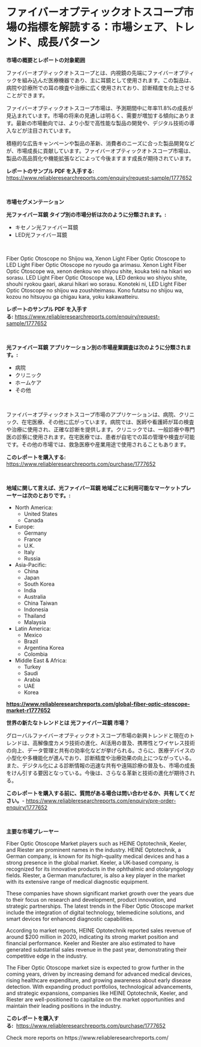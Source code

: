 <p><h1>ファイバーオプティックオトスコープ市場の指標を解読する：市場シェア、トレンド、成長パターン</h1></p><p><strong>市場の概要とレポートの対象範囲</strong></p>
<p><p>ファイバーオプティックオトスコープとは、内視鏡の先端にファイバーオプティックを組み込んだ医療機器であり、主に耳鏡として使用されます。この製品は、病院や診療所での耳の検査や治療に広く使用されており、診断精度を向上させることができます。</p><p>ファイバーオプティックオトスコープ市場は、予測期間中に年率11.8%の成長が見込まれています。市場の将来の見通しは明るく、需要が増加する傾向にあります。最新の市場動向では、より小型で高性能な製品の開発や、デジタル技術の導入などが注目されています。</p><p>積極的な広告キャンペーンや製品の革新、消費者のニーズに合った製品開発などが、市場成長に貢献しています。ファイバーオプティックオトスコープ市場は、製品の高品質化や機能拡張などによって今後ますます成長が期待されています。</p></p>
<p><strong>レポートのサンプル PDF を入手する:</strong> <a href="https://www.reliableresearchreports.com/enquiry/request-sample/1777652">https://www.reliableresearchreports.com/enquiry/request-sample/1777652</a></p>
<p>&nbsp;</p>
<p><strong>市場セグメンテーション</strong></p>
<p><strong>光ファイバー耳鏡 タイプ別の市場分析は次のように分類されます。:</strong></p>
<p><ul><li>キセノン光ファイバー耳鏡</li><li>LED光ファイバー耳鏡</li></ul></p>
<p>&nbsp;</p>
<p><p>Fiber Optic Otoscope no Shijou wa, Xenon Light Fiber Optic Otoscope to LED Light Fiber Optic Otoscope no ryoudo ga arimasu. Xenon Light Fiber Optic Otoscope wa, xenon denkou wo shiyou shite, kouka teki na hikari wo sorasu. LED Light Fiber Optic Otoscope wa, LED denkou wo shiyou shite, shouhi ryokou gaari, akarui hikari wo sorasu. Konoteki ni, LED Light Fiber Optic Otoscope no shijou wa zoushiteimasu. Kono futatsu no shijou wa, kozou no hitsuyou ga chigau kara, yoku kakawatteiru.</p></p>
<p><strong>レポートのサンプル PDF を入手する:</strong>&nbsp;<a href="https://www.reliableresearchreports.com/enquiry/request-sample/1777652">https://www.reliableresearchreports.com/enquiry/request-sample/1777652</a></p>
<p>&nbsp;</p>
<p><strong> 光ファイバー耳鏡 アプリケーション別の市場産業調査は次のように分類されます。:</strong></p>
<p><ul><li>病院</li><li>クリニック</li><li>ホームケア</li><li>その他</li></ul></p>
<p>&nbsp;</p>
<p><p>ファイバーオプティックオトスコープ市場のアプリケーションは、病院、クリニック、在宅医療、その他に広がっています。病院では、医師や看護師が耳の検査や治療に使用され、正確な診断を提供します。クリニックでは、一般診療や専門医の診察に使用されます。在宅医療では、患者が自宅での耳の管理や検査が可能です。その他の市場では、救急医療や産業用途で使用されることもあります。</p></p>
<p><strong>このレポートを購入する:</strong>&nbsp; <a href="https://www.reliableresearchreports.com/purchase/1777652">https://www.reliableresearchreports.com/purchase/1777652</a></p>
<p>&nbsp;</p>
<p><strong>地域に関して言えば、光ファイバー耳鏡 地域ごとに利用可能なマーケットプレーヤーは次のとおりです。:</strong></p>
<p><ul>
    <li>
        North America:
        <ul>
            <li>United States</li>
            <li>Canada</li>
        </ul>
    </li>
    <li>
        Europe:
        <ul>
            <li>Germany</li>
            <li>France</li>
            <li>U.K.</li>
            <li>Italy</li>
            <li>Russia</li>
        </ul>
    </li>
    <li>
        Asia-Pacific:
        <ul>
            <li>China</li>
            <li>Japan</li>
            <li>South Korea</li>
            <li>India</li>
            <li>Australia</li>
            <li>China Taiwan</li>
            <li>Indonesia</li>
            <li>Thailand</li>
            <li>Malaysia</li>
        </ul>
    </li>
    <li>
        Latin America:
        <ul>
            <li>Mexico</li>
            <li>Brazil</li>
            <li>Argentina Korea</li>
            <li>Colombia</li>
        </ul>
    </li>
    <li>
        Middle East & Africa:
        <ul>
            <li>Turkey</li>
            <li>Saudi</li>
            <li>Arabia</li>
            <li>UAE</li>
            <li>Korea</li>
        </ul>
    </li>
    </ul></p>
<p><strong><a href="https://www.reliableresearchreports.com/global-fiber-optic-otoscope-market-r1777652">https://www.reliableresearchreports.com/global-fiber-optic-otoscope-market-r1777652</a></strong>&nbsp;</p>
<p><strong>世界の新たなトレンドとは 光ファイバー耳鏡 市場？</strong></p>
<p><p>グローバルファイバーオプティックオトスコープ市場の新興トレンドと現在のトレンドは、高解像度カメラ技術の進化、AI活用の普及、携帯性とワイヤレス技術の向上、データ管理と共有の効率化などが挙げられる。さらに、医療デバイスの小型化や多機能化が進んでおり、診断精度や治療効果の向上につながっている。また、デジタル化による診断情報の迅速な共有や遠隔診療の普及も、市場の成長をけん引する要因となっている。今後は、さらなる革新と技術の進化が期待される。</p></p>
<p><strong>このレポートを購入する前に、質問がある場合は問い合わせるか、共有してください。</strong>- <a href="https://www.reliableresearchreports.com/enquiry/pre-order-enquiry/1777652">https://www.reliableresearchreports.com/enquiry/pre-order-enquiry/1777652</a></p>
<p>&nbsp;</p>
<p><strong>主要な市場プレーヤー</strong></p>
<p><p>Fiber Optic Otoscope Market players such as HEINE Optotechnik, Keeler, and Riester are prominent names in the industry. HEINE Optotechnik, a German company, is known for its high-quality medical devices and has a strong presence in the global market. Keeler, a UK-based company, is recognized for its innovative products in the ophthalmic and otolaryngology fields. Riester, a German manufacturer, is also a key player in the market with its extensive range of medical diagnostic equipment.</p><p>These companies have shown significant market growth over the years due to their focus on research and development, product innovation, and strategic partnerships. The latest trends in the Fiber Optic Otoscope market include the integration of digital technology, telemedicine solutions, and smart devices for enhanced diagnostic capabilities.</p><p>According to market reports, HEINE Optotechnik reported sales revenue of around $200 million in 2020, indicating its strong market position and financial performance. Keeler and Riester are also estimated to have generated substantial sales revenue in the past year, demonstrating their competitive edge in the industry.</p><p>The Fiber Optic Otoscope market size is expected to grow further in the coming years, driven by increasing demand for advanced medical devices, rising healthcare expenditure, and growing awareness about early disease detection. With expanding product portfolios, technological advancements, and strategic expansions, companies like HEINE Optotechnik, Keeler, and Riester are well-positioned to capitalize on the market opportunities and maintain their leading positions in the industry.</p></p>
<p><strong>このレポートを購入する:</strong>&nbsp;&nbsp;<a href="https://www.reliableresearchreports.com/purchase/1777652">https://www.reliableresearchreports.com/purchase/1777652</a></p>
<p>Check more reports on https://www.reliableresearchreports.com/</p>